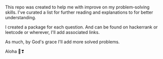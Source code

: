This repo was created to help me with improve on my problem-solving skills.
I've curated a list for further reading and explanations to for better understanding.

I created a package for each question.
And can be found on hackerrank or leetcode or wherever, I'll add associated links.

As much, by God's grace I'll add more solved problems.

Aloha 💜❣
